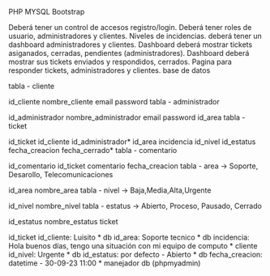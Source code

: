 PHP MYSQL Bootstrap

Deberá tener un control de accesos registro/login.
Deberá tener roles de usuario, administradores y clientes.
Niveles de incidencias.
deberá tener un dashboard administradores y clientes.
Dashboard deberá mostrar tickets asiganados, cerradas, pendientes (administradores).
Dashboard deberá mostrar sus tickets enviados y respondidos, cerrados.
Pagina para responder tickets, administradores y clientes.
base de datos

tabla - cliente

id_cliente
nombre_cliente
email
password
tabla - administrador

id_administrador
nombre_administrador
email
password
id_area
tabla - ticket

id_ticket
id_cliente
id_administrador*
id_area
incidencia
id_nivel
id_estatus
fecha_creacion
fecha_cerrado*
tabla - comentario

id_comentario
id_ticket
comentario
fecha_creacion
tabla - area -> Soporte, Desarollo, Telecomunicaciones

id_area
nombre_area
tabla - nivel -> Baja,Media,Alta,Urgente

id_nivel
nombre_nivel
tabla - estatus -> Abierto, Proceso, Pausado, Cerrado

id_estatus
nombre_estatus
ticket

id_ticket id_cliente: Luisito * db id_area: Soporte tecnico * db incidencia: Hola buenos días, tengo una situación con mi equipo de computo * cliente id_nivel: Urgente * db id_estatus: por defecto - Abierto * db fecha_creacion: datetime - 30-09-23 11:00 * manejador db (phpmyadmin)